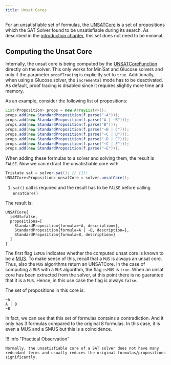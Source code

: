 ```yaml
---
title: Unsat Cores
---
```


For an unsatisfiable set of formulas, the [UNSATCore](https://github.com/logic-ng/LogicNG/blob/master/src/main/java/org/logicng/explanations/UNSATCore.java) is a set of propositions which the SAT Solver found to be unsatisfiable during its search.  As described in the [introduction chapter](..), this set does not need to be minimal.


## Computing the Unsat Core

Internally, the unsat core is being computed by the [UNSATCoreFunction](https://github.com/logic-ng/LogicNG/blob/994294fbb283b7b96230da3937369bf8fc062b5f/src/main/java/org/logicng/solvers/functions/UnsatCoreFunction.java) directly on the solver.  This only works for MiniSat and Glucose solvers and only if the parameter `proofTracing` is explicitly set to `true`.  Additionally, when using a Glucose solver, the `incremental` mode has to be deactivated.  As default, proof tracing is disabled since it requires slightly more time and memory.

As an example, consider the following list of propositions:

``` java
List<Proposition> props = new ArrayList<>();
props.add(new StandardProposition(f.parse("~A")));
props.add(new StandardProposition(f.parse("A | ~B")));
props.add(new StandardProposition(f.parse("B")));
props.add(new StandardProposition(f.parse("~B | C")));
props.add(new StandardProposition(f.parse("~C | D")));
props.add(new StandardProposition(f.parse("~D | E")));
props.add(new StandardProposition(f.parse("~C | E")));
props.add(new StandardProposition(f.parse("~E")));
```

When adding these formulas to a solver and solving them, the result is `FALSE`.  Now we can extract the unsatisfiable core with

``` java
Tristate sat = solver.sat(); // (1)!
UNSATCore<Proposition> unsatCore = solver.unsatCore();
```

1. `sat()` call is required and the result has to be `FALSE` before calling `unsatCore()`

The result is:

```
UNSATCore{
  isMUS=false,
  propositions=[
    StandardProposition{formula=~A, description=},
    StandardProposition{formula=A | ~B, description=},
    StandardProposition{formula=B, description=}
  ]
}
```

The first flag `isMUS` indicates whether the computed unsat core is known to be a [MUS](../mus). To make sense of this, recall that a `MUS` is always an unsat core. Thus, also the `MUS` algorithms return an UNSATCore. In the case of computing a `MUS` with a `MUS` algorithm, the flag `isMUS` is `true`. When an unsat core has been extracted from the solver, at this point there is no guarantee that it is a `MUS`. Hence, in this use case the flag is always `false`.

The set of propositions in this core is:

```
~A
A | B
~B
```

In fact, we can see that this set of formulas contains a contradiction.  And it only has 3 formulas compared to the original 8 formulas.  In this case, it is even a MUS and a SMUS but this is a coincidence.

!!! info "Practical Observation"

    Normally, the unsatisfiable core of a SAT solver does not have many redundant terms and usually reduces the original formulas/propositions significantly.
